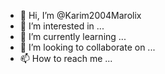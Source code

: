 - 👋 Hi, I’m @Karim2004Marolix
- 👀 I’m interested in ...
- 🌱 I’m currently learning ...
- 💞️ I’m looking to collaborate on ...
- 📫 How to reach me ...

<!---
Karim2004Marolix/Karim2004Marolix is a ✨ special ✨ repository because its `README.md` (this file) appears on your GitHub profile.
You can click the Preview link to take a look at your changes.
--->
